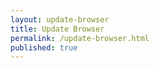 ```yaml
---
layout: update-browser
title: Update Browser
permalink: /update-browser.html
published: true
---
```



